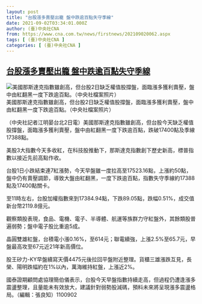```yaml
---
layout: post
title: "台股漲多賣壓出籠 盤中跌逾百點失守季線"
date: 2021-09-02T03:34:01.000Z
author: (臺)中央社CNA
from: https://www.cna.com.tw/news/firstnews/202109020062.aspx
tags: [ (臺)中央社CNA ]
categories: [ (臺)中央社CNA ]
---
```

<!--1630553641000-->
[台股漲多賣壓出籠 盤中跌逾百點失守季線](https://www.cna.com.tw/news/firstnews/202109020062.aspx)
------

<div>
<div class="fullPic"><div class="floatImg center"><div class="BGimgWrap" style="--aspect-ratio:2000/1504;"><picture><source media="(max-width: 414px)" srcset="https://imgcdn.cna.com.tw/www/WebPhotos/800/20210902/2000x1504_064099818830.jpg"><source media="(min-width: 413px)" srcset="https://imgcdn.cna.com.tw/www/WebPhotos/1024/20210902/2000x1504_064099818830.jpg"><img src="https://images.weserv.nl/?url=imgcdn.cna.com.tw/www/WebPhotos/800/20210902/2000x1504_064099818830.jpg" alt="美國那斯達克指數雖創高，但台股2日缺乏權值股撐盤，面臨漲多獲利賣壓，盤中由紅翻黑一度下跌逾百點。（中央社檔案照片）" srcset="https://imgcdn.cna.com.tw/www/WebPhotos/800/20210902/2000x1504_064099818830.jpg 414w, https://imgcdn.cna.com.tw/www/WebPhotos/1024/20210902/2000x1504_064099818830.jpg 1024w"></picture></div><div class="picinfo">美國那斯達克指數雖創高，但台股2日缺乏權值股撐盤，面臨漲多獲利賣壓，盤中由紅翻黑一度下跌逾百點。（中央社檔案照片）</div></div></div><div></div><div class="paragraph"><p>（中央社記者江明晏台北2日電）美國那斯達克指數雖創高，但台股今天缺乏權值股撐盤，面臨漲多獲利賣壓，盤中由紅翻黑一度下跌逾百點，跌破17400點及季線17388點。</p><p>美股3大指數今天多收紅，在科技股推動下，那斯達克指數創下歷史新高，標普指數以接近先前高點作收。</p><p>台股1日小跌結束連7紅漲勢，今天早盤雖一度拉高至17523.16點，上漲約50點，盤中仍有賣壓調節，導致大盤由紅翻黑，一度下跌逾百點，指數失守季線約17388點及17400點關卡。</p><p>至11時左右，台股加權指數來到17384.94點，下跌89.05點，跌幅0.51%，成交值新台幣2119.8億元。</p><p>觀察類股表現，食品、電機、電子、半導體、航運等族群力守紅盤外，其餘類股普遍弱勢；盤中電子股比重逾5成。</p><p>晶圓雙雄紅盤，台積電小漲0.16%，至614元；聯電續強，上漲2.5%至65.7元，早盤最高攻至67元近21年新高價位。</p><p>股王矽力-KY早盤續寫天價4475元後拉回平盤附近整理。貨櫃三雄漲跌互見，長榮、陽明跌幅約在1%以內，萬海維持紅盤，上漲近2%。</p><p>國泰證期顧問處協理簡伯儀表示，台股今天早盤指數持續走高，但過程仍遭逢漲多震盪整理，且量能未有效放大，建議針對弱勢股減碼，預料未來將呈現漲多震盪格局。（編輯：張良知）1100902</p></div>
</div>
